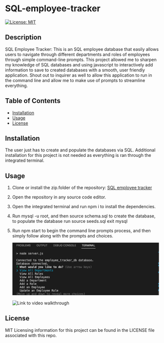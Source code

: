 # SQL-employee-tracker

[![License: MIT](https://img.shields.io/badge/License-MIT-yellow.svg)](https://opensource.org/licenses/MIT)

## Description

SQL Employee Tracker: This is an SQL employee database that easily allows users to navigate through different departments and roles of employees through simple command-line prompts. This project allowed me to sharpen my knowledge of SQL databases and using javascript to interactively add information to save to created databases with a smooth, user friendly application. Shout out to inquirer as well to allow this application to run in the command line and allow me to make use of prompts to streamline everything.

## Table of Contents 

- [Installation](#installation)
- [Usage](#usage)
- [License](#license)

## Installation
The user just has to create and populate the databases via SQL. Additional installation for this project is not needed as everything is ran through the integrated terminal. 

## Usage

1. Clone or install the zip.folder of the repository: [SQL employee tracker](https://github.com/Geidem/SQL-employee-tracker)
2. Open the repository in any source code editor.
3. Open the integrated terminal and run npm i to install the dependencies.
4. Run mysql -u root, and then source schema.sql to create the database, to populate the database run source seeds.sql exit mysql
5. Run npm start to begin the command line prompts process, and then simply follow along with the prompts and choices.


    ![Screenshot of command line list of functionality](assets/images/commandlinelist.png)

    ![Link to video walkthrough](https://drive.google.com/file/d/1iUP0qPBAjijmbpkPZEZhCd34z956J-O8/view)
    

## License

MIT Licensing information for this project can be found in the LICENSE file associated with this repo.